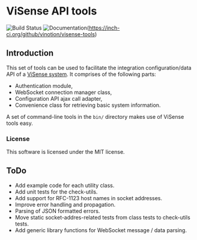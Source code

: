# ViSense API tools

![Build Status](https://travis-ci.org/vinotion/visense-tools.svg?branch=master "Travis CI Build Status")
![Documentation](https://inch-ci.org/github/vinotion/visense-tools.svg?branch=master "Inch CI Documentation")(https://inch-ci.org/github/vinotion/visense-tools)

## Introduction

This set of tools can be used to facilitate the integration configuration/data API of a
 [ViSense system](http://www.visense.eu). It comprises of the following parts:

* Authentication module,
* WebSocket connection manager class,
* Configuration API ajax call adapter,
* Convenience class for retrieving basic system information.

A set of command-line tools in the `bin/` directory makes use of ViSense tools easy.

### License

This software is licensed under the MIT license.

## ToDo

* Add example code for each utility class.
* Add unit tests for the check-utils.
* Add support for RFC-1123 host names in socket addresses.
* Improve error handling and propagation.
* Parsing of JSON formatted errors.
* Move static socket-addres-related tests from class tests to check-utils tests.
* Add generic library functions for WebSocket message / data parsing.
